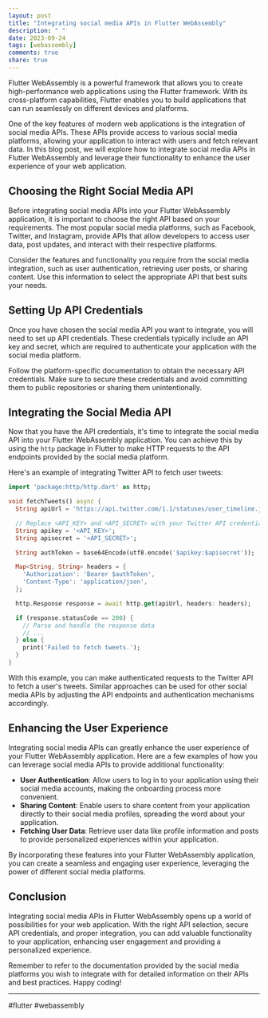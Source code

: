 ```yaml
---
layout: post
title: "Integrating social media APIs in Flutter WebAssembly"
description: " "
date: 2023-09-24
tags: [webassembly]
comments: true
share: true
---
```


Flutter WebAssembly is a powerful framework that allows you to create high-performance web applications using the Flutter framework. With its cross-platform capabilities, Flutter enables you to build applications that can run seamlessly on different devices and platforms.

One of the key features of modern web applications is the integration of social media APIs. These APIs provide access to various social media platforms, allowing your application to interact with users and fetch relevant data. In this blog post, we will explore how to integrate social media APIs in Flutter WebAssembly and leverage their functionality to enhance the user experience of your web application.

## Choosing the Right Social Media API

Before integrating social media APIs into your Flutter WebAssembly application, it is important to choose the right API based on your requirements. The most popular social media platforms, such as Facebook, Twitter, and Instagram, provide APIs that allow developers to access user data, post updates, and interact with their respective platforms.

Consider the features and functionality you require from the social media integration, such as user authentication, retrieving user posts, or sharing content. Use this information to select the appropriate API that best suits your needs.

## Setting Up API Credentials

Once you have chosen the social media API you want to integrate, you will need to set up API credentials. These credentials typically include an API key and secret, which are required to authenticate your application with the social media platform.

Follow the platform-specific documentation to obtain the necessary API credentials. Make sure to secure these credentials and avoid committing them to public repositories or sharing them unintentionally.

## Integrating the Social Media API

Now that you have the API credentials, it's time to integrate the social media API into your Flutter WebAssembly application. You can achieve this by using the `http` package in Flutter to make HTTP requests to the API endpoints provided by the social media platform.

Here's an example of integrating Twitter API to fetch user tweets:

```dart
import 'package:http/http.dart' as http;

void fetchTweets() async {
  String apiUrl = 'https://api.twitter.com/1.1/statuses/user_timeline.json?screen_name=flutterdev&count=10';

  // Replace <API_KEY> and <API_SECRET> with your Twitter API credentials
  String apikey = '<API_KEY>';
  String apisecret = '<API_SECRET>';

  String authToken = base64Encode(utf8.encode('$apikey:$apisecret'));

  Map<String, String> headers = {
    'Authorization': 'Bearer $authToken',
    'Content-Type': 'application/json',
  };

  http.Response response = await http.get(apiUrl, headers: headers);

  if (response.statusCode == 200) {
    // Parse and handle the response data
    // ...
  } else {
    print('Failed to fetch tweets.');
  }
}
```

With this example, you can make authenticated requests to the Twitter API to fetch a user's tweets. Similar approaches can be used for other social media APIs by adjusting the API endpoints and authentication mechanisms accordingly.

## Enhancing the User Experience

Integrating social media APIs can greatly enhance the user experience of your Flutter WebAssembly application. Here are a few examples of how you can leverage social media APIs to provide additional functionality:

- **User Authentication**: Allow users to log in to your application using their social media accounts, making the onboarding process more convenient.
- **Sharing Content**: Enable users to share content from your application directly to their social media profiles, spreading the word about your application.
- **Fetching User Data**: Retrieve user data like profile information and posts to provide personalized experiences within your application.

By incorporating these features into your Flutter WebAssembly application, you can create a seamless and engaging user experience, leveraging the power of different social media platforms.

## Conclusion

Integrating social media APIs in Flutter WebAssembly opens up a world of possibilities for your web application. With the right API selection, secure API credentials, and proper integration, you can add valuable functionality to your application, enhancing user engagement and providing a personalized experience.

Remember to refer to the documentation provided by the social media platforms you wish to integrate with for detailed information on their APIs and best practices. Happy coding!

---

#flutter #webassembly